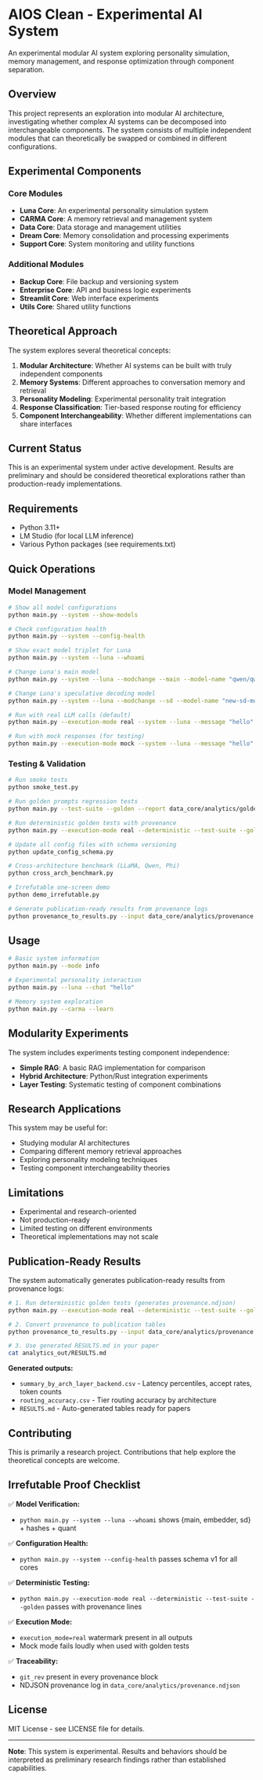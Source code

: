 # AIOS Clean - Experimental AI System

An experimental modular AI system exploring personality simulation, memory management, and response optimization through component separation.

## Overview

This project represents an exploration into modular AI architecture, investigating whether complex AI systems can be decomposed into interchangeable components. The system consists of multiple independent modules that can theoretically be swapped or combined in different configurations.

## Experimental Components

### Core Modules
- **Luna Core**: An experimental personality simulation system
- **CARMA Core**: A memory retrieval and management system
- **Data Core**: Data storage and management utilities
- **Dream Core**: Memory consolidation and processing experiments
- **Support Core**: System monitoring and utility functions

### Additional Modules
- **Backup Core**: File backup and versioning system
- **Enterprise Core**: API and business logic experiments
- **Streamlit Core**: Web interface experiments
- **Utils Core**: Shared utility functions

## Theoretical Approach

The system explores several theoretical concepts:

1. **Modular Architecture**: Whether AI systems can be built with truly independent components
2. **Memory Systems**: Different approaches to conversation memory and retrieval
3. **Personality Modeling**: Experimental personality trait integration
4. **Response Classification**: Tier-based response routing for efficiency
5. **Component Interchangeability**: Whether different implementations can share interfaces

## Current Status

This is an experimental system under active development. Results are preliminary and should be considered theoretical explorations rather than production-ready implementations.

## Requirements

- Python 3.11+
- LM Studio (for local LLM inference)
- Various Python packages (see requirements.txt)

## Quick Operations

### Model Management
```bash
# Show all model configurations
python main.py --system --show-models

# Check configuration health
python main.py --system --config-health

# Show exact model triplet for Luna
python main.py --system --luna --whoami

# Change Luna's main model
python main.py --system --luna --modchange --main --model-name "qwen/qwen3-4b-thinking-2507 Q8_0"

# Change Luna's speculative decoding model
python main.py --system --luna --modchange --sd --model-name "new-sd-model"

# Run with real LLM calls (default)
python main.py --execution-mode real --system --luna --message "hello"

# Run with mock responses (for testing)
python main.py --execution-mode mock --system --luna --message "hello"
```

### Testing & Validation
```bash
# Run smoke tests
python smoke_test.py

# Run golden prompts regression tests
python main.py --test-suite --golden --report data_core/analytics/golden_report.json

# Run deterministic golden tests with provenance
python main.py --execution-mode real --deterministic --test-suite --golden --report results.json

# Update all config files with schema versioning
python update_config_schema.py

# Cross-architecture benchmark (LLaMA, Qwen, Phi)
python cross_arch_benchmark.py

# Irrefutable one-screen demo
python demo_irrefutable.py

# Generate publication-ready results from provenance logs
python provenance_to_results.py --input data_core/analytics/provenance.ndjson --outdir analytics_out
```

## Usage

```bash
# Basic system information
python main.py --mode info

# Experimental personality interaction
python main.py --luna --chat "hello"

# Memory system exploration
python main.py --carma --learn
```

## Modularity Experiments

The system includes experiments testing component independence:

- **Simple RAG**: A basic RAG implementation for comparison
- **Hybrid Architecture**: Python/Rust integration experiments
- **Layer Testing**: Systematic testing of component combinations

## Research Applications

This system may be useful for:
- Studying modular AI architectures
- Comparing different memory retrieval approaches
- Exploring personality modeling techniques
- Testing component interchangeability theories

## Limitations

- Experimental and research-oriented
- Not production-ready
- Limited testing on different environments
- Theoretical implementations may not scale

## Publication-Ready Results

The system automatically generates publication-ready results from provenance logs:

```bash
# 1. Run deterministic golden tests (generates provenance.ndjson)
python main.py --execution-mode real --deterministic --test-suite --golden --report results.json

# 2. Convert provenance to publication tables
python provenance_to_results.py --input data_core/analytics/provenance.ndjson --outdir analytics_out

# 3. Use generated RESULTS.md in your paper
cat analytics_out/RESULTS.md
```

**Generated outputs:**
- `summary_by_arch_layer_backend.csv` - Latency percentiles, accept rates, token counts
- `routing_accuracy.csv` - Tier routing accuracy by architecture  
- `RESULTS.md` - Auto-generated tables ready for papers

## Contributing

This is primarily a research project. Contributions that help explore the theoretical concepts are welcome.

## Irrefutable Proof Checklist

✅ **Model Verification:**
- `python main.py --system --luna --whoami` shows {main, embedder, sd} + hashes + quant

✅ **Configuration Health:**
- `python main.py --system --config-health` passes schema v1 for all cores

✅ **Deterministic Testing:**
- `python main.py --execution-mode real --deterministic --test-suite --golden` passes with provenance lines

✅ **Execution Mode:**
- `execution_mode=real` watermark present in all outputs
- Mock mode fails loudly when used with golden tests

✅ **Traceability:**
- `git_rev` present in every provenance block
- NDJSON provenance log in `data_core/analytics/provenance.ndjson`

## License

MIT License - see LICENSE file for details.

---

**Note**: This system is experimental. Results and behaviors should be interpreted as preliminary research findings rather than established capabilities.